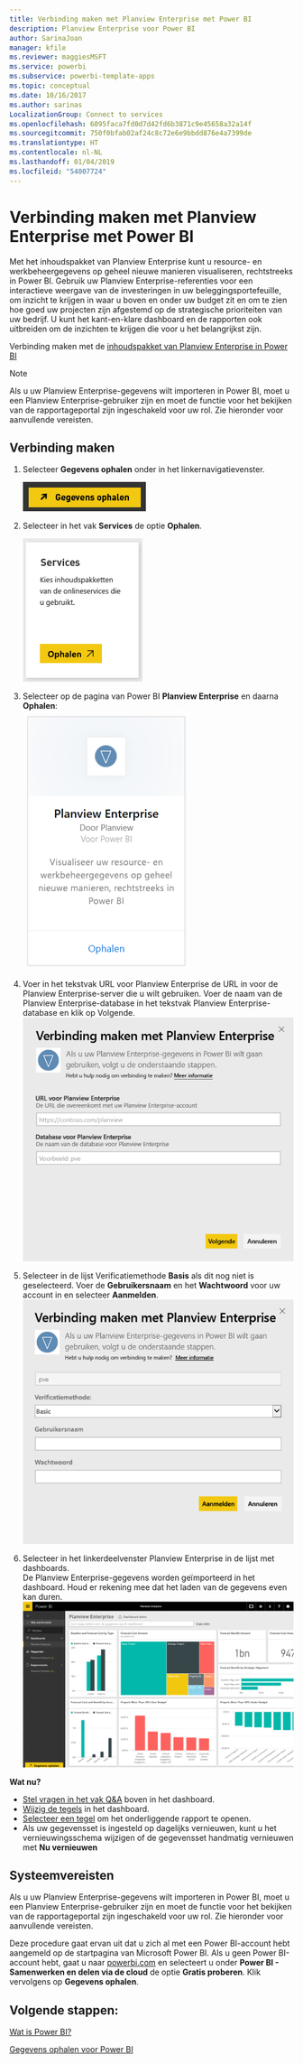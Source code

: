```yaml
---
title: Verbinding maken met Planview Enterprise met Power BI
description: Planview Enterprise voor Power BI
author: SarinaJoan
manager: kfile
ms.reviewer: maggiesMSFT
ms.service: powerbi
ms.subservice: powerbi-template-apps
ms.topic: conceptual
ms.date: 10/16/2017
ms.author: sarinas
LocalizationGroup: Connect to services
ms.openlocfilehash: 6095faca7fd0d7d42fd6b3871c9e45658a32a14f
ms.sourcegitcommit: 750f0bfab02af24c8c72e6e9bbdd876e4a7399de
ms.translationtype: HT
ms.contentlocale: nl-NL
ms.lasthandoff: 01/04/2019
ms.locfileid: "54007724"
---
```

# <a name="connect-to-planview-enterprise-with-power-bi"></a>Verbinding maken met Planview Enterprise met Power BI
Met het inhoudspakket van Planview Enterprise kunt u resource- en werkbeheergegevens op geheel nieuwe manieren visualiseren, rechtstreeks in Power BI. Gebruik uw Planview Enterprise-referenties voor een interactieve weergave van de investeringen in uw beleggingsportefeuille, om inzicht te krijgen in waar u boven en onder uw budget zit en om te zien hoe goed uw projecten zijn afgestemd op de strategische prioriteiten van uw bedrijf. U kunt het kant-en-klare dashboard en de rapporten ook uitbreiden om de inzichten te krijgen die voor u het belangrijkst zijn.

Verbinding maken met de [inhoudspakket van Planview Enterprise in Power BI](https://app.powerbi.com/getdata/services/planview-enterprise)

>[!NOTE]
>Als u uw Planview Enterprise-gegevens wilt importeren in Power BI, moet u een Planview Enterprise-gebruiker zijn en moet de functie voor het bekijken van de rapportageportal zijn ingeschakeld voor uw rol. Zie hieronder voor aanvullende vereisten.

## <a name="how-to-connect"></a>Verbinding maken
1. Selecteer **Gegevens ophalen** onder in het linkernavigatievenster.
   
    ![](media/service-connect-to-planview/get.png)
2. Selecteer in het vak **Services** de optie **Ophalen**.
   
    ![](media/service-connect-to-planview/services.png)
3. Selecteer op de pagina van Power BI **Planview Enterprise** en daarna **Ophalen**:  
    ![](media/service-connect-to-planview/planview.png)
4. Voer in het tekstvak URL voor Planview Enterprise de URL in voor de Planview Enterprise-server die u wilt gebruiken. Voer de naam van de Planview Enterprise-database in het tekstvak Planview Enterprise-database en klik op Volgende.  
    ![](media/service-connect-to-planview/params.png)
5. Selecteer in de lijst Verificatiemethode **Basis** als dit nog niet is geselecteerd. Voer de **Gebruikersnaam** en het **Wachtwoord** voor uw account in en selecteer **Aanmelden**.  
   ![](media/service-connect-to-planview/creds.png)
6. Selecteer in het linkerdeelvenster Planview Enterprise in de lijst met dashboards.  
     De Planview Enterprise-gegevens worden geïmporteerd in het dashboard. Houd er rekening mee dat het laden van de gegevens even kan duren.  
    ![](media/service-connect-to-planview/dashboard.png)

**Wat nu?**

* [Stel vragen in het vak Q&A](consumer/end-user-q-and-a.md) boven in het dashboard.
* [Wijzig de tegels](service-dashboard-edit-tile.md) in het dashboard.
* [Selecteer een tegel](consumer/end-user-tiles.md) om het onderliggende rapport te openen.
* Als uw gegevensset is ingesteld op dagelijks vernieuwen, kunt u het vernieuwingsschema wijzigen of de gegevensset handmatig vernieuwen met **Nu vernieuwen**

## <a name="system-requirements"></a>Systeemvereisten
Als u uw Planview Enterprise-gegevens wilt importeren in Power BI, moet u een Planview Enterprise-gebruiker zijn en moet de functie voor het bekijken van de rapportageportal zijn ingeschakeld voor uw rol. Zie hieronder voor aanvullende vereisten.

Deze procedure gaat ervan uit dat u zich al met een Power BI-account hebt aangemeld op de startpagina van Microsoft Power BI. Als u geen Power BI-account hebt, gaat u naar [powerbi.com](https://powerbi.microsoft.com/get-started/) en selecteert u onder **Power BI - Samenwerken en delen via de cloud** de optie **Gratis proberen**. Klik vervolgens op **Gegevens ophalen**.

## <a name="next-steps"></a>Volgende stappen:

[Wat is Power BI?](power-bi-overview.md)

[Gegevens ophalen voor Power BI](service-get-data.md)